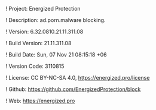 ! Project: Energized Protection

! Description: ad.porn.malware blocking.

! Version: 6.32.0810.21.11.311.08

! Build Version: 21.11.311.08

! Build Date: Sun, 07 Nov 21 08:15:18 +06

! Version Code: 3110815

! License: CC BY-NC-SA 4.0, https://energized.pro/license

! Github: https://github.com/EnergizedProtection/block

! Web: https://energized.pro
